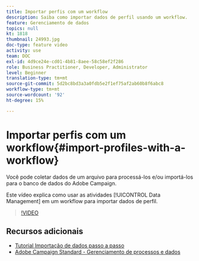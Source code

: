 ```yaml
---
title: Importar perfis com um workflow
description: Saiba como importar dados de perfil usando um workflow.
feature: Gerenciamento de dados
topics: null
kt: 1818
thumbnail: 24993.jpg
doc-type: feature video
activity: use
team: DOC
exl-id: 4d9ce24e-cd01-4b81-8aee-58c58ef2f286
role: Business Practitioner, Developer, Administrator
level: Beginner
translation-type: tm+mt
source-git-commit: 5d2bc8bd3a3a0fdb5e2f1ef75af2ab60b8f6abc8
workflow-type: tm+mt
source-wordcount: '92'
ht-degree: 15%

---
```


# Importar perfis com um workflow{#import-profiles-with-a-workflow}

Você pode coletar dados de um arquivo para processá-los e/ou importá-los para o banco de dados do Adobe Campaign.

Este vídeo explica como usar as atividades [!UICONTROL Data Management] em um workflow para importar dados de perfil.

>[!VIDEO](https://video.tv.adobe.com/v/24993?quality=12)

## Recursos adicionais

* [Tutorial Importação de dados passo a passo](https://docs.adobe.com/content/help/en/campaign-standard/using/managing-processes-and-data/workflow-general-operation/importing-data.html#example--import-workflow-template)
* [Adobe Campaign Standard - Gerenciamento de processos e dados](https://docs.adobe.com/content/help/en/campaign-standard/using/managing-processes-and-data/about-workflows-and-data-management/discovering-workflows.html)
